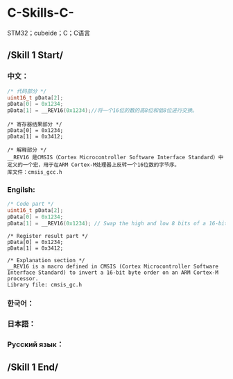 # C-Skills-C-
STM32；cubeide；C；C语言

## /**********************************************Skill 1 Start**********************************************/
### 中文：
```C
/* 代码部分 */
uint16_t pData[2];
pData[0] = 0x1234;
pData[1] = __REV16(0x1234);//将一个16位的数的高8位和低8位进行交换。
```
    
    /* 寄存器结果部分 */
    pData[0] = 0x1234;
    pData[1] = 0x3412;
    
    /* 解释部分 */
    __REV16 是CMSIS（Cortex Microcontroller Software Interface Standard）中定义的一个宏，用于在ARM Cortex-M处理器上反转一个16位数的字节序。
    库文件：cmsis_gcc.h
    
### Engilsh:
```C
/* Code part */
uint16_t pData[2];
pData[0] = 0x1234;
pData[1] = __REV16(0x1234); // Swap the high and low 8 bits of a 16-bit number.
```
    
    /* Register result part */
    pData[0] = 0x1234;
    pData[1] = 0x3412;
    
    /* Explanation section */
    __REV16 is a macro defined in CMSIS (Cortex Microcontroller Software Interface Standard) to invert a 16-bit byte order on an ARM Cortex-M processor.
    Library file: cmsis_gc.h
### 한국어：
### 日本語：
### Русский язык：
## /**********************************************Skill 1 End**********************************************/
